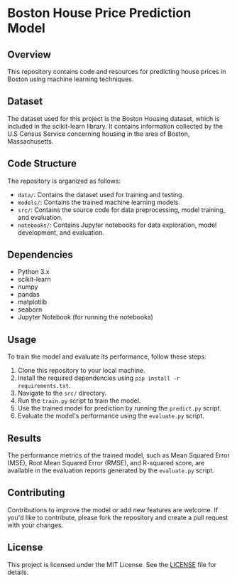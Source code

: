 # Boston House Price Prediction Model

## Overview
This repository contains code and resources for predicting house prices in Boston using machine learning techniques.

## Dataset
The dataset used for this project is the Boston Housing dataset, which is included in the scikit-learn library. It contains information collected by the U.S Census Service concerning housing in the area of Boston, Massachusetts.

## Code Structure
The repository is organized as follows:
- `data/`: Contains the dataset used for training and testing.
- `models/`: Contains the trained machine learning models.
- `src/`: Contains the source code for data preprocessing, model training, and evaluation.
- `notebooks/`: Contains Jupyter notebooks for data exploration, model development, and evaluation.

## Dependencies
- Python 3.x
- scikit-learn
- numpy
- pandas
- matplotlib
- seaborn
- Jupyter Notebook (for running the notebooks)

## Usage
To train the model and evaluate its performance, follow these steps:
1. Clone this repository to your local machine.
2. Install the required dependencies using `pip install -r requirements.txt`.
3. Navigate to the `src/` directory.
4. Run the `train.py` script to train the model.
5. Use the trained model for prediction by running the `predict.py` script.
6. Evaluate the model's performance using the `evaluate.py` script.

## Results
The performance metrics of the trained model, such as Mean Squared Error (MSE), Root Mean Squared Error (RMSE), and R-squared score, are available in the evaluation reports generated by the `evaluate.py` script.

## Contributing
Contributions to improve the model or add new features are welcome. If you'd like to contribute, please fork the repository and create a pull request with your changes.

## License
This project is licensed under the MIT License. See the [LICENSE](LICENSE) file for details.
